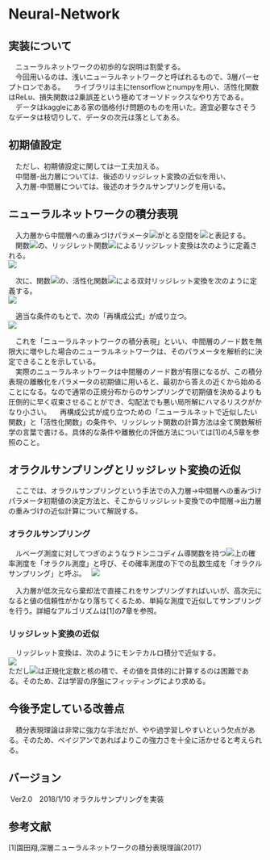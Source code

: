 # Neural-Network
## 実装について
　ニューラルネットワークの初歩的な説明は割愛する。  
　今回用いるのは、浅いニューラルネットワークと呼ばれるもので、3層パーセプトロンである。 
　ライブラリは主にtensorflowとnumpyを用い、活性化関数はReLu、損失関数は2乗誤差という極めてオーソドックスなやり方である。  
　データはkaggleにある家の価格付け問題のものを用いた。適宜必要なさそうなデータは枝切りして、データの次元は落としてある。  

## 初期値設定
　ただし、初期値設定に関しては一工夫加える。  
　中間層-出力層については、後述のリッジレット変換の近似を用い、  
　入力層-中間層については、後述のオラクルサンプリングを用いる。  

## ニューラルネットワークの積分表現
　入力層から中間層への重みづけパラメータ<img src="https://latex.codecogs.com/gif.latex?(a,b)&space;a\in\mathbb{R}^d,b\in\mathbb{R}" />がとる空間を<img src="https://latex.codecogs.com/gif.latex?\mathbb{Y}^{d+1}(=\mathbb{R}^{d+1})" />と表記する。  
　関数<img src="https://latex.codecogs.com/gif.latex?f:\mathbb{R}^d\rightarrow\mathbb{C}" />の、リッジレット関数<img src="https://latex.codecogs.com/gif.latex?\psi:\mathbb{R}\rightarrow\mathbb{C}" />によるリッジレット変換は次のように定義される。  
 <img src="https://latex.codecogs.com/gif.latex?(\mathcal{R}_\psi&space;f)(a,b):=\int_{\mathbb{R}^d}f(x)\overline{\psi(a\cdot&space;x-b)}|a|dx" />

　次に、関数<img src="https://latex.codecogs.com/gif.latex?T:\mathbb{Y}^{d+1}\rightarrow\mathbb{C}" />の、活性化関数<img src="https://latex.codecogs.com/gif.latex?\eta:\mathbb{R}\rightarrow\mathbb{C}" />による双対リッジレット変換を次のように定義する。  
<img src="https://latex.codecogs.com/gif.latex?(\mathcal{R}^*_\eta&space;T)(x):=\int_{\mathbb{Y}^{d+1}}T(a.b)\eta(a\cdot&space;x-b)|a|^{-1}dadb" />

　適当な条件のもとで、次の「再構成公式」が成り立つ。  
<img src="https://latex.codecogs.com/gif.latex?f(x)=\int_{\mathbb{Y}^{d+1}}(\mathcal{R}_\psi&space;f)(a,b)\eta(a\cdot&space;x-b)dadb" />

　これを「ニューラルネットワークの積分表現」といい、中間層のノード数を無限大に増やした場合のニューラルネットワークは、そのパラメータを解析的に決定できることを示している。  
　実際のニューラルネットワークは中間層のノード数が有限になるが、この積分表現の離散化をパラメータの初期値に用いると、最初から答えの近くから始めることになる。なので通常の正規分布からのサンプリングで初期値を決めるよりも圧倒的に早く収束させることができ、勾配法でも悪い局所解にハマるリスクがかなり小さい。
　再構成公式が成り立つための「ニューラルネットで近似したい関数」と「活性化関数」の条件や、リッジレット関数の計算方法は全て関数解析学の言葉で書ける。具体的な条件や離散化の評価方法については[1]の4,5章を参照のこと。  

## オラクルサンプリングとリッジレット変換の近似
　ここでは、オラクルサンプリングという手法での入力層→中間層への重みづけパラメータ初期値の決定方法と、そこからリッジレット変換での中間層→出力層の重みづけの近似計算について解説する。


### オラクルサンプリング
　ルベーグ測度に対してつぎのようなラドンニコディム導関数を持つ<img src="https://latex.codecogs.com/gif.latex?\mathbb{Y}^{d+1}" />上の確率測度を「オラクル測度」と呼び、その確率測度の下での乱数生成を「オラクルサンプリング」と呼ぶ。  
 <img src="https://latex.codecogs.com/gif.latex?\mu(a,b):=\frac{|(\mathcal{R}_\psi&space;f)(a,b)|}{\int_{\mathbb{Y}^{d+1}}|(\mathcal{R}_\psi&space;f)(a,b)|dadb}" />

　入力層が低次元なら棄却法で直接これをサンプリングすればいいが、高次元になると値の信頼性がかなり落ちてくるため、単純な測度で近似してサンプリングを行う。詳細なアルゴリズムは[1]の7章を参照。  

### リッジレット変換の近似
　リッジレット変換は、次のようにモンテカルロ積分で近似する。  
 <img src="https://latex.codecogs.com/gif.latex?(\mathcal{R}_\psi&space;f)(a,b):=\frac{1}{nZ}\Sigma^n_{i=1}y_i\psi(a\cdot&space;x-b)" />  
ただし<img src="https://latex.codecogs.com/gif.latex?Z:=K_{\psi,\eta}\int_{\mathbb{Y}^{d+1}}|(\mathcal{R}_\psi&space;f)(a,b)|dadb" />は正規化定数と核の積で、その値を具体的に計算するのは困難である。そのため、Zは学習の序盤にフィッティングにより求める。

## 今後予定している改善点
　積分表現理論は非常に強力な手法だが、やや過学習しやすいという欠点がある。そのため、ベイジアンであればよりこの強力さを十全に活かせると考えられる。

## バージョン
  Ver2.0　2018/1/10 オラクルサンプリングを実装


## 参考文献
[1]園田翔,深層ニューラルネットワークの積分表現理論(2017)
